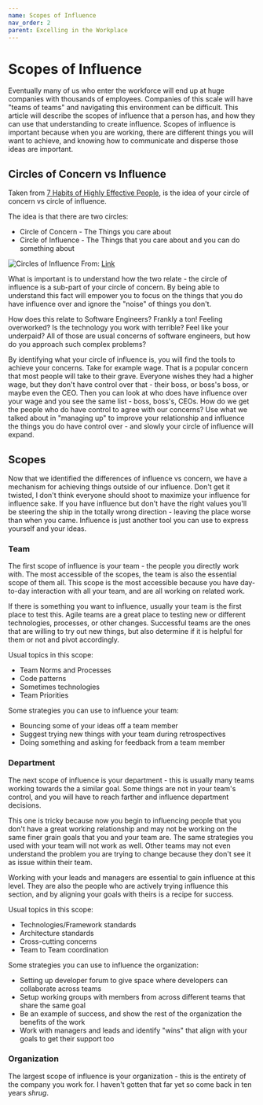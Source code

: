 ```yaml
---
name: Scopes of Influence
nav_order: 2
parent: Excelling in the Workplace
---
```


# Scopes of Influence

Eventually many of us who enter the workforce will end up at huge companies with thousands of employees. Companies of this scale will have "teams of teams" and navigating this environment can be difficult. This article will describe the scopes of influence that a person has, and how they can use that understanding to create influence. Scopes of influence is important because when you are working, there are different things you will want to achieve, and knowing how to communicate and disperse those ideas are important.

## Circles of Concern vs Influence

Taken from [7 Habits of Highly Effective People](https://amzn.to/2Nm0oew), is the idea of your circle of concern vs circle of influence.

The idea is that there are two circles:
* Circle of Concern - The Things you care about
* Circle of Influence - The Things that you care about and you can do something about

![Circles of Influence](https://images.squarespace-cdn.com/content/v1/5373da14e4b0f28da14bd6e6/1584391364641-LCD7J6Y5NOXU4XJRMFKM/ke17ZwdGBToddI8pDm48kGwpBRn9aF6E4GuVwfPsGIRZw-zPPgdn4jUwVcJE1ZvWQUxwkmyExglNqGp0IvTJZamWLI2zvYWH8K3-s_4yszcp2ryTI0HqTOaaUohrI8PIekYLQQid7GY8utv3Mbo5IxTliF3DEE2-R1ZvuMoWQfs/Main+circles.png?format=1000w)
From: [Link](https://www.abrahampc.com/blog/2020/3/16/what-can-i-do-the-circles-of-concern-and-influence)

What is important is to understand how the two relate - the circle of influence is a sub-part of your circle of concern. By being able to understand this fact will empower you to focus on the things that you do have influence over and ignore the "noise" of things you don't.

How does this relate to Software Engineers? Frankly a ton! Feeling overworked? Is the technology you work with terrible? Feel like your underpaid? All of those are usual concerns of software engineers, but how do you approach such complex problems?

By identifying what your circle of influence is, you will find the tools to achieve your concerns. Take for example wage. That is a popular concern that most people will take to their grave. Everyone wishes they had a higher wage, but they don't have control over that - their boss, or boss's boss, or maybe even the CEO. Then you can look at who does have influence over your wage and you see the same list - boss, boss's, CEOs. How do we get the people who do have control to agree with our concerns? Use what we talked about in "managing up" to improve your relationship and influence the things you do have control over - and slowly your circle of influence will expand.

## Scopes

Now that we identified the differences of influence vs concern, we have a mechanism for achieving things outside of our influence. Don't get it twisted, I don't think everyone should shoot to maximize your influence for influence sake. If you have influence but don't have the right values you'll be steering the ship in the totally wrong direction - leaving the place worse than when you came. Influence is just another tool you can use to express yourself and your ideas.

### Team

The first scope of influence is your team - the people you directly work with. The most accessible of the scopes, the team is also the essential scope of them all. This scope is the most accessible because you have day-to-day interaction with all your team, and are all working on related work.

If there is something you want to influence, usually your team is the first place to test this. Agile teams are a great place to testing new or different technologies, processes, or other changes. Successful teams are the ones that are willing to try out new things, but also determine if it is helpful for them or not and pivot accordingly.

Usual topics in this scope:
* Team Norms and Processes
* Code patterns
* Sometimes technologies
* Team Priorities

Some strategies you can use to influence your team:
* Bouncing some of your ideas off a team member
* Suggest trying new things with your team during retrospectives
* Doing something and asking for feedback from a team member

### Department

The next scope of influence is your department - this is usually many teams working towards the a similar goal. Some things are not in your team's control, and you will have to reach farther and influence department decisions.

This one is tricky because now you begin to influencing people that you don't have a great working relationship and may not be working on the same finer grain goals that you and your team are. The same strategies you used with your team will not work as well. Other teams may not even understand the problem you are trying to change because they don't see it as issue within their team.

Working with your leads and managers are essential to gain influence at this level. They are also the people who are actively trying influence this section, and by aligning your goals with theirs is a recipe for success.

Usual topics in this scope:
* Technologies/Framework standards
* Architecture standards
* Cross-cutting concerns
* Team to Team coordination

Some strategies you can use to influence the organization:
* Setting up developer forum to give space where developers can collaborate across teams
* Setup working groups with members from across different teams that share the same goal
* Be an example of success, and show the rest of the organization the benefits of the work
* Work with managers and leads and identify "wins" that align with your goals to get their support too

### Organization

The largest scope of influence is your organization - this is the entirety of the company you work for. I haven't gotten that far yet so come back in ten years *shrug*.